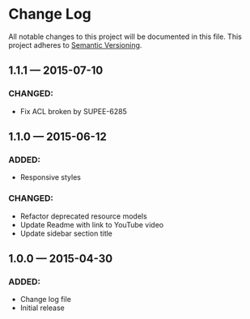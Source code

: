 # Change Log
All notable changes to this project will be documented in this file. This project adheres to [Semantic Versioning](http://semver.org/).

## 1.1.1 — 2015-07-10
### CHANGED:
- Fix ACL broken by SUPEE-6285

## 1.1.0 — 2015-06-12
### ADDED:
- Responsive styles

### CHANGED:
- Refactor deprecated resource models
- Update Readme with link to YouTube video
- Update sidebar section title

## 1.0.0 — 2015-04-30
### ADDED:
- Change log file
- Initial release
